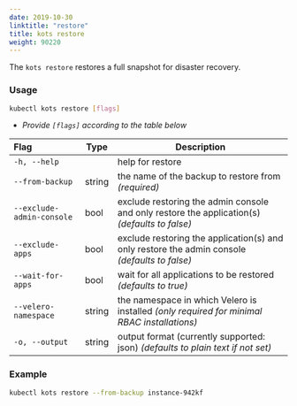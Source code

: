 ```yaml
---
date: 2019-10-30
linktitle: "restore"
title: kots restore
weight: 90220
---
```


The `kots restore` restores a full snapshot for disaster recovery.

### Usage

```bash
kubectl kots restore [flags]
```

- _Provide `[flags]` according to the table below_

| Flag                        | Type   | Description                                                                                   |
| :-------------------------- | ------ | --------------------------------------------------------------------------------------------- |
| `-h, --help`                |        | help for restore                                                                              |
| `--from-backup`             | string | the name of the backup to restore from _(required)_                                           |
| `--exclude-admin-console`   | bool   | exclude restoring the admin console and only restore the application(s) _(defaults to false)_ |
| `--exclude-apps`            | bool   | exclude restoring the application(s) and only restore the admin console _(defaults to false)_ |
| `--wait-for-apps`           | bool   | wait for all applications to be restored _(defaults to true)_                                 |
| `--velero-namespace`        | string | the namespace in which Velero is installed _(only required for minimal RBAC installations)_   |
| `-o, --output`              | string | output format (currently supported: json) _(defaults to plain text if not set)_               |

### Example

```bash
kubectl kots restore --from-backup instance-942kf
```
